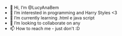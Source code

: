 - 👋 Hi, I’m @LucyAnaBem
- 👀 I’m interested in programming and Harry Styles <3
- 🌱 I’m currently learning .html e java script
- 💞️ I’m looking to collaborate on any
- 📫 How to reach me - just don't :D 

<!---
LucyAnaBem/LucyAnaBem is a ✨ special ✨ repository because its `README.md` (this file) appears on your GitHub profile.
You can click the Preview link to take a look at your changes.
--->
